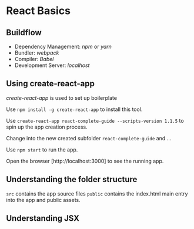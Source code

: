 # React Basics

## Buildflow

- Dependency Management: _npm_ or _yarn_
- Bundler: _webpack_
- Compiler: _Babel_ 
- Development Server: _localhost_

## Using create-react-app

_create-react-app_ is used to set up boilerplate

Use `npm install -g create-react-app` to install this tool.

Use `create-react-app react-complete-guide --scripts-version 1.1.5` to spin up the app creation process.

Change into the new created subfolder `react-complete-guide` and ...

Use `npm start` to run the app.

Open the browser [http://localhost:3000] to see the running app.

## Understanding the folder structure

`src` contains the app source files
`public` contains the index.html main entry into the app and public assets.

## Understanding JSX